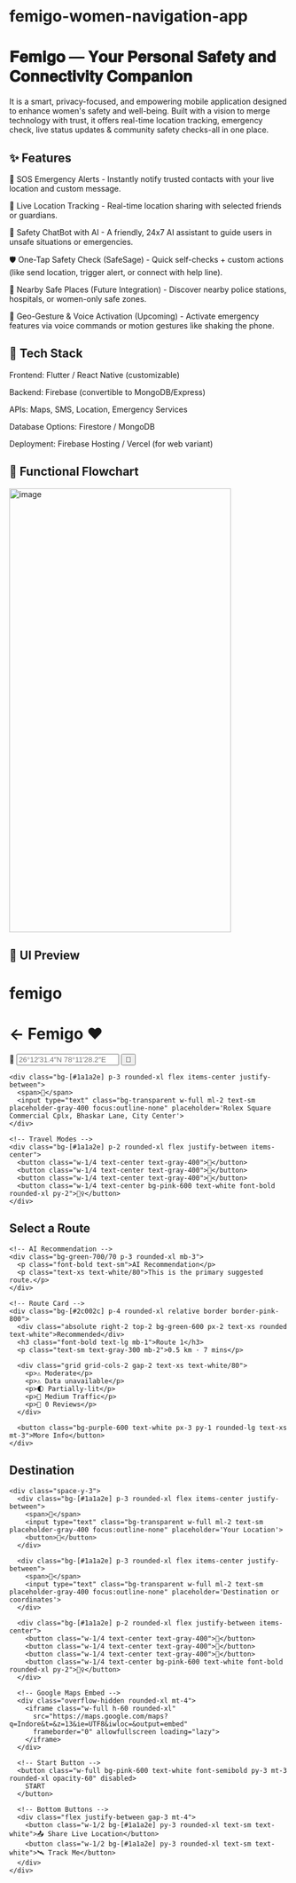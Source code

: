 # femigo-women-navigation-app
# 𝐅𝐞𝐦𝐢𝐠𝐨 — 𝐘𝐨𝐮𝐫 𝐏𝐞𝐫𝐬𝐨𝐧𝐚𝐥 𝐒𝐚𝐟𝐞𝐭𝐲 𝐚𝐧𝐝 𝐂𝐨𝐧𝐧𝐞𝐜𝐭𝐢𝐯𝐢𝐭𝐲 𝐂𝐨𝐦𝐩𝐚𝐧𝐢𝐨𝐧
It is a smart, privacy-focused, and empowering mobile application designed to enhance women's safety and well-being. Built with a vision to merge technology with trust, it offers real-time location tracking, emergency check, live status updates &amp; community safety checks-all in one place.

## ✨ Features

🔴 SOS Emergency Alerts - Instantly notify trusted contacts with your live location and custom message.

📍 Live Location Tracking - Real-time location sharing with selected friends or guardians.

💬 Safety ChatBot with AI - A friendly, 24x7 AI assistant to guide users in unsafe situations or emergencies.

🛡️ One-Tap Safety Check (SafeSage) - Quick self-checks + custom actions (like send location, trigger alert, or connect with help line).

📌 Nearby Safe Places (Future Integration) - Discover nearby police stations, hospitals, or women-only safe zones.

👣 Geo-Gesture & Voice Activation (Upcoming) - Activate emergency features via voice commands or motion gestures like shaking the phone.

## 🚀 Tech Stack

Frontend: Flutter / React Native (customizable)

Backend: Firebase (convertible to MongoDB/Express)

APIs: Maps, SMS, Location, Emergency Services

Database Options: Firestore / MongoDB

Deployment: Firebase Hosting / Vercel (for web variant)

## 📂 Functional Flowchart

<img width="400" height="800" alt="image" src="https://github.com/user-attachments/assets/5802fd16-b583-4853-b241-64652e2ba90f" />

## 🎨 UI Preview
# femigo
<!DOCTYPE html>
<html lang="en">
<head>
  <meta charset="UTF-8" />
  <meta name="viewport" content="width=device-width, initial-scale=1.0"/>
  <title>Femigo Location UI</title>
  <script src="https://cdn.tailwindcss.com"></script>
</head>
<body class="bg-[#0e0c18] text-white font-sans min-h-screen p-4">

  <!-- Header -->
  <div class="mb-6">
    <h1 class="text-2xl font-bold flex items-center gap-2">
      <span class="text-white">&larr;</span> Femigo <span class="text-pink-500">❤</span>
    </h1>
  </div>

  <!-- Input Section -->
  <div class="space-y-3">
    <div class="bg-[#1a1a2e] p-3 rounded-xl flex items-center justify-between">
      <span>📍</span>
      <input type="text" class="bg-transparent w-full ml-2 text-sm placeholder-gray-400 focus:outline-none" placeholder='26°12′31.4″N 78°11′28.2″E'>
      <button>🔁</button>
    </div>

    <div class="bg-[#1a1a2e] p-3 rounded-xl flex items-center justify-between">
      <span>📌</span>
      <input type="text" class="bg-transparent w-full ml-2 text-sm placeholder-gray-400 focus:outline-none" placeholder='Rolex Square Commercial Cplx, Bhaskar Lane, City Center'>
    </div>

    <!-- Travel Modes -->
    <div class="bg-[#1a1a2e] p-2 rounded-xl flex justify-between items-center">
      <button class="w-1/4 text-center text-gray-400">🚗</button>
      <button class="w-1/4 text-center text-gray-400">🚴</button>
      <button class="w-1/4 text-center text-gray-400">🚌</button>
      <button class="w-1/4 text-center bg-pink-600 text-white font-bold rounded-xl py-2">🚶‍♀</button>
    </div>
  </div>

  <!-- Select a Route -->
  <div class="mt-6">
    <h2 class="text-lg font-semibold mb-2">Select a Route</h2>
    
    <!-- AI Recommendation -->
    <div class="bg-green-700/70 p-3 rounded-xl mb-3">
      <p class="font-bold text-sm">AI Recommendation</p>
      <p class="text-xs text-white/80">This is the primary suggested route.</p>
    </div>

    <!-- Route Card -->
    <div class="bg-[#2c002c] p-4 rounded-xl relative border border-pink-800">
      <div class="absolute right-2 top-2 bg-green-600 px-2 text-xs rounded text-white">Recommended</div>
      <h3 class="font-bold text-lg mb-1">Route 1</h3>
      <p class="text-sm text-gray-300 mb-2">0.5 km · 7 mins</p>

      <div class="grid grid-cols-2 gap-2 text-xs text-white/80">
        <p>⚠ Moderate</p>
        <p>⚠ Data unavailable</p>
        <p>🌓 Partially-lit</p>
        <p>🚦 Medium Traffic</p>
        <p>💬 0 Reviews</p>
      </div>

      <button class="bg-purple-600 text-white px-3 py-1 rounded-lg text-xs mt-3">More Info</button>
    </div>
  </div>

  <!-- MAP Section -->
  <div class="mt-6">
    <h2 class="text-lg font-semibold mb-2">Destination</h2>

    <div class="space-y-3">
      <div class="bg-[#1a1a2e] p-3 rounded-xl flex items-center justify-between">
        <span>📍</span>
        <input type="text" class="bg-transparent w-full ml-2 text-sm placeholder-gray-400 focus:outline-none" placeholder='Your Location'>
        <button>🔁</button>
      </div>

      <div class="bg-[#1a1a2e] p-3 rounded-xl flex items-center justify-between">
        <span>📌</span>
        <input type="text" class="bg-transparent w-full ml-2 text-sm placeholder-gray-400 focus:outline-none" placeholder='Destination or coordinates'>
      </div>

      <div class="bg-[#1a1a2e] p-2 rounded-xl flex justify-between items-center">
        <button class="w-1/4 text-center text-gray-400">🚗</button>
        <button class="w-1/4 text-center text-gray-400">🚴</button>
        <button class="w-1/4 text-center text-gray-400">🚌</button>
        <button class="w-1/4 text-center bg-pink-600 text-white font-bold rounded-xl py-2">🚶‍♀</button>
      </div>

      <!-- Google Maps Embed -->
      <div class="overflow-hidden rounded-xl mt-4">
        <iframe class="w-full h-60 rounded-xl"
          src="https://maps.google.com/maps?q=Indore&t=&z=13&ie=UTF8&iwloc=&output=embed"
          frameborder="0" allowfullscreen loading="lazy">
        </iframe>
      </div>

      <!-- Start Button -->
      <button class="w-full bg-pink-600 text-white font-semibold py-3 mt-3 rounded-xl opacity-60" disabled>
        START
      </button>

      <!-- Bottom Buttons -->
      <div class="flex justify-between gap-3 mt-4">
        <button class="w-1/2 bg-[#1a1a2e] py-3 rounded-xl text-sm text-white">📤 Share Live Location</button>
        <button class="w-1/2 bg-[#1a1a2e] py-3 rounded-xl text-sm text-white">🛰 Track Me</button>
      </div>
    </div>
  </div>

</body>
</html>




